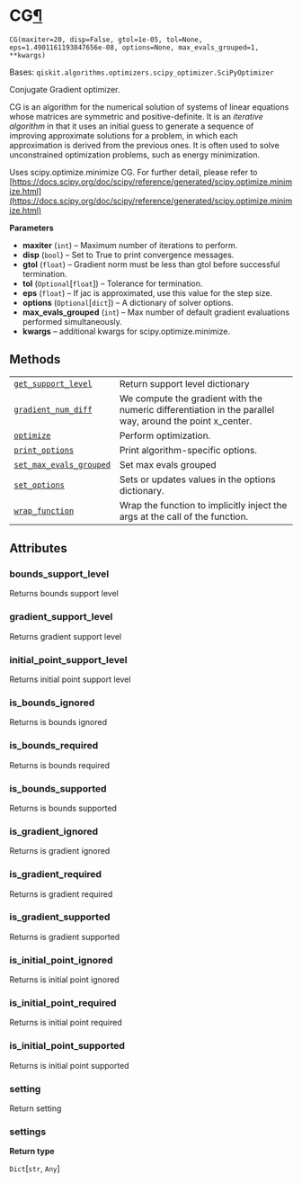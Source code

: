 # CG[¶](#cg "Permalink to this headline")

<span id="undefined" />

`CG(maxiter=20, disp=False, gtol=1e-05, tol=None, eps=1.4901161193847656e-08, options=None, max_evals_grouped=1, **kwargs)`

Bases: `qiskit.algorithms.optimizers.scipy_optimizer.SciPyOptimizer`

Conjugate Gradient optimizer.

CG is an algorithm for the numerical solution of systems of linear equations whose matrices are symmetric and positive-definite. It is an *iterative algorithm* in that it uses an initial guess to generate a sequence of improving approximate solutions for a problem, in which each approximation is derived from the previous ones. It is often used to solve unconstrained optimization problems, such as energy minimization.

Uses scipy.optimize.minimize CG. For further detail, please refer to [https://docs.scipy.org/doc/scipy/reference/generated/scipy.optimize.minimize.html](https://docs.scipy.org/doc/scipy/reference/generated/scipy.optimize.minimize.html)

**Parameters**

*   **maxiter** (`int`) – Maximum number of iterations to perform.
*   **disp** (`bool`) – Set to True to print convergence messages.
*   **gtol** (`float`) – Gradient norm must be less than gtol before successful termination.
*   **tol** (`Optional`\[`float`]) – Tolerance for termination.
*   **eps** (`float`) – If jac is approximated, use this value for the step size.
*   **options** (`Optional`\[`dict`]) – A dictionary of solver options.
*   **max\_evals\_grouped** (`int`) – Max number of default gradient evaluations performed simultaneously.
*   **kwargs** – additional kwargs for scipy.optimize.minimize.

## Methods

|                                                                                                                                                                                                |                                                                                                           |
| ---------------------------------------------------------------------------------------------------------------------------------------------------------------------------------------------- | --------------------------------------------------------------------------------------------------------- |
| [`get_support_level`](qiskit.algorithms.optimizers.CG.get_support_level#qiskit.algorithms.optimizers.CG.get_support_level "qiskit.algorithms.optimizers.CG.get_support_level")                 | Return support level dictionary                                                                           |
| [`gradient_num_diff`](qiskit.algorithms.optimizers.CG.gradient_num_diff#qiskit.algorithms.optimizers.CG.gradient_num_diff "qiskit.algorithms.optimizers.CG.gradient_num_diff")                 | We compute the gradient with the numeric differentiation in the parallel way, around the point x\_center. |
| [`optimize`](qiskit.algorithms.optimizers.CG.optimize#qiskit.algorithms.optimizers.CG.optimize "qiskit.algorithms.optimizers.CG.optimize")                                                     | Perform optimization.                                                                                     |
| [`print_options`](qiskit.algorithms.optimizers.CG.print_options#qiskit.algorithms.optimizers.CG.print_options "qiskit.algorithms.optimizers.CG.print_options")                                 | Print algorithm-specific options.                                                                         |
| [`set_max_evals_grouped`](qiskit.algorithms.optimizers.CG.set_max_evals_grouped#qiskit.algorithms.optimizers.CG.set_max_evals_grouped "qiskit.algorithms.optimizers.CG.set_max_evals_grouped") | Set max evals grouped                                                                                     |
| [`set_options`](qiskit.algorithms.optimizers.CG.set_options#qiskit.algorithms.optimizers.CG.set_options "qiskit.algorithms.optimizers.CG.set_options")                                         | Sets or updates values in the options dictionary.                                                         |
| [`wrap_function`](qiskit.algorithms.optimizers.CG.wrap_function#qiskit.algorithms.optimizers.CG.wrap_function "qiskit.algorithms.optimizers.CG.wrap_function")                                 | Wrap the function to implicitly inject the args at the call of the function.                              |

## Attributes

<span id="undefined" />

### bounds\_support\_level

Returns bounds support level

<span id="undefined" />

### gradient\_support\_level

Returns gradient support level

<span id="undefined" />

### initial\_point\_support\_level

Returns initial point support level

<span id="undefined" />

### is\_bounds\_ignored

Returns is bounds ignored

<span id="undefined" />

### is\_bounds\_required

Returns is bounds required

<span id="undefined" />

### is\_bounds\_supported

Returns is bounds supported

<span id="undefined" />

### is\_gradient\_ignored

Returns is gradient ignored

<span id="undefined" />

### is\_gradient\_required

Returns is gradient required

<span id="undefined" />

### is\_gradient\_supported

Returns is gradient supported

<span id="undefined" />

### is\_initial\_point\_ignored

Returns is initial point ignored

<span id="undefined" />

### is\_initial\_point\_required

Returns is initial point required

<span id="undefined" />

### is\_initial\_point\_supported

Returns is initial point supported

<span id="undefined" />

### setting

Return setting

<span id="undefined" />

### settings

**Return type**

`Dict`\[`str`, `Any`]
